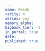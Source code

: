 ```yaml
---
name: Fesek
rarity: 4
series: voy
memory_alpha:
bigbook_tier: -1
in_portal: true
date:
published: true
---
```



